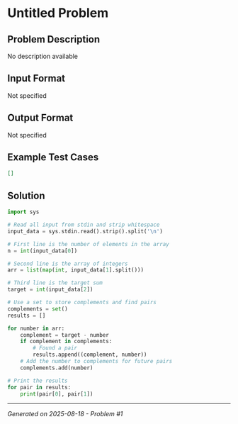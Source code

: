 # Untitled Problem

## Problem Description
No description available

## Input Format
Not specified

## Output Format
Not specified

## Example Test Cases
```json
[]
```

## Solution
```python
import sys

# Read all input from stdin and strip whitespace
input_data = sys.stdin.read().strip().split('\n')

# First line is the number of elements in the array
n = int(input_data[0])

# Second line is the array of integers
arr = list(map(int, input_data[1].split()))

# Third line is the target sum
target = int(input_data[2])

# Use a set to store complements and find pairs
complements = set()
results = []

for number in arr:
    complement = target - number
    if complement in complements:
        # Found a pair
        results.append((complement, number))
    # Add the number to complements for future pairs
    complements.add(number)

# Print the results
for pair in results:
    print(pair[0], pair[1])
```

---
*Generated on 2025-08-18 - Problem #1*